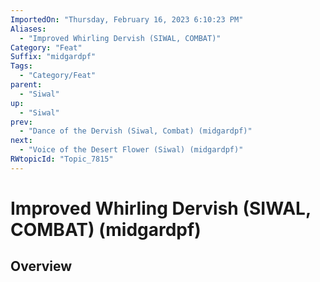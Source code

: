 ```yaml
---
ImportedOn: "Thursday, February 16, 2023 6:10:23 PM"
Aliases:
  - "Improved Whirling Dervish (SIWAL, COMBAT)"
Category: "Feat"
Suffix: "midgardpf"
Tags:
  - "Category/Feat"
parent:
  - "Siwal"
up:
  - "Siwal"
prev:
  - "Dance of the Dervish (Siwal, Combat) (midgardpf)"
next:
  - "Voice of the Desert Flower (Siwal) (midgardpf)"
RWtopicId: "Topic_7815"
---
```

# Improved Whirling Dervish (SIWAL, COMBAT) (midgardpf)
## Overview
